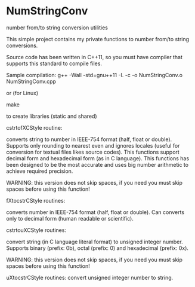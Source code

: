 NumStringConv
=============

number from/to string conversion utilities

This simple project contains my private functions to number from/to string conversions.

Source code has been written in C++11, so you must have compiler that supports this standard to compile files.

Sample compilation:
g++ -Wall -std=gnu++11 -I. -c -o NumStringConv.o NumStringConv.cpp

or (for Linux)

make

to create libraries (static and shared)

cstrtofXCStyle routine:

  converts string to number in IEEE-754 format (half, float or double). Supports only rounding to nearest even and
  ignores locales (useful for conversion for textual files likes source codes).
  This functions support decimal form and hexadecimal form (as in C language).
  This functions has been designed to be the most accurate and uses big number arithmetic to achieve required precision.
  
  WARNING: this version does not skip spaces, if you need you must skip spaces before using this function!
  
fXtocstrCStyle routines:

  converts number in IEEE-754 format (half, float or double). Can converts only to decimal form (human readable or scientific).

cstrtouXCStyle routines:

  convert string (in C language literal format) to unsigned integer number. Supports binary (prefix: 0b), octal (prefix: 0)
  and hexadecimal (prefix: 0x).
  
  WARNING: this version does not skip spaces, if you need you must skip spaces before using this function!

uXtocstrCStyle routines:
  convert unsigned integer number to string.
